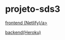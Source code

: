 # projeto-sds3

<a href="https://hscastro-dev-sds3.netlify.app/"> frontend (Netlify)/a>
<br/>

<a href="https://sd3-halyson.herokuapp.com/"> backend(Heroku)</a>
